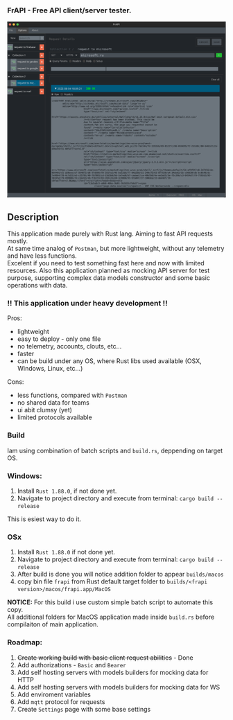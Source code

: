### FrAPI - Free API client/server tester.

![General_01](./docs/img/general_01.png)

## Description

This application made purely with Rust lang. Aiming to fast API requests mostly.  
At same time analog of `Postman`, but more lightweight, without any telemetry and have less functions.  
Excelent if you need to test something fast here and now with limited resources.
Also this application planned as mocking API server for test purpose, supporting complex data models constructor and some basic operations with data.

### !! This application under heavy development !!

Pros:

-   lightweight
-   easy to deploy - only one file
-   no telemetry, accounts, clouts, etc...
-   faster
-   can be build under any OS, where Rust libs used available (OSX, Windows, Linux, etc...)

Cons:

-   less functions, compared with `Postman`
-   no shared data for teams
-   ui abit clumsy (yet)
-   limited protocols available

### Build

Iam using combination of batch scripts and `build.rs`, deppending on target OS.

### Windows:

1. Install `Rust 1.88.0`, if not done yet.
2. Navigate to project directory and execute from terminal:
   `cargo build --release`

This is esiest way to do it.

### OSx

1. Install `Rust 1.88.0` if not done yet.
2. Navigate to project directory and execute from terminal:
   `cargo build --release`
3. After build is done you will notice addition folder to appear `builds/macos`
4. copy bin file `frapi` from Rust default target folder to `builds/<frapi version>/macos/frapi.app/MacOS`

**NOTICE:** For this build i use custom simple batch script to automate this copy.  
All additional folders for MacOS application made inside `build.rs` before compilaiton of main application.

### Roadmap:

1. ~~Create working build with basic client request abilities~~ - Done
2. Add authorizations - `Basic` and `Bearer`
3. Add self hosting servers with models builders for mocking data for HTTP
4. Add self hosting servers with models builders for mocking data for WS
5. Add enviroment variables
6. Add `mqtt` protocol for requests
7. Create `Settings` page with some base settings
